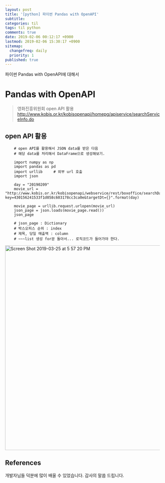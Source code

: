 ```yaml
---
layout: post
title: '[python] 파이썬 Pandas with OpenAPI'
subtitle: 
categories: til
tags: til python
comments: true
date: 2019-02-06 00:12:17 +0900
lastmod: 2019-02-06 15:30:17 +0900
sitemap:
  changefreq: daily
  priority: 1
published: true
---
```


파이썬 Pandas with OpenAPI에 대해서 <br />

# Pandas with OpenAPI
> 영화진흥위원회 open API 활용<br>
> http://www.kobis.or.kr/kobisopenapi/homepg/apiservice/searchServiceInfo.do

## open API 활용
```
    # open API를 활용해서 JSON data를 받은 다음
    # 해당 data를 처리해서 DataFrame으로 생성해보기.
    
    import numpy as np
    import pandas as pd
    import urllib     # 외부 url 호출
    import json
    
    day = "20190209"
    movie_url = "http://www.kobis.or.kr/kobisopenapi/webservice/rest/boxoffice/searchDailyBoxOfficeList.json?key=430156241533f1d058c603178cc3ca0e&targetDt={}".format(day)
    
    movie_page = urllib.request.urlopen(movie_url)
    json_page = json.loads(movie_page.read())
    json_page
    
    # json_page : Dictionary
    # 박스오피스 순위 : index
    # 제목, 당일 매출액 : column
    # ~~~list 생성 for문 돌아서... 로직코드가 들어가야 한다.
```
<img width="668" alt="Screen Shot 2019-03-25 at 5 57 20 PM" src="https://user-images.githubusercontent.com/46523571/54906824-74003400-4f27-11e9-91c0-f4f644125a81.png">

## References
개발자님들 덕분에 많이 배울 수 있었습니다. 감사의 말씀 드립니다.<br/>